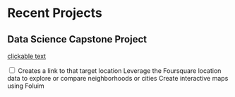# Recent Projects

## Data Science Capstone Project
<a href="#https://dewald41.github.io/Capstone-Project/">clickable text</a>

<input type="checkbox" name=? value=?> Creates a link to that target location
Leverage the Foursquare location data to explore or compare neighborhoods or cities
Create interactive maps using Foluim

<!---
Dewald41/Dewald41 is a ✨ special ✨ repository because its `README.md` (this file) appears on your GitHub profile.
You can click the Preview link to take a look at your changes.
--->
